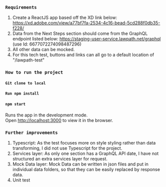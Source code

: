 ### `Requirements`

1.  Create a ReactJS app based off the XD link below:
    https://xd.adobe.com/view/a77bf7fa-2534-4c16-bead-5cd288f0db35-f228/
2.  Data from the Next Steps section should come from the GraphQL endpoint listed below:
    https://staging-user-service.lawpath.net/graphql (use Id: 6677072274098487296)
3.  All other data can be mocked.
4.  For this tech test, buttons and links can all go to a default location of "/lawpath-test"

### `How to run the project`
#### `Git clone to local`

#### `Run npm install`

#### `npm start`

Runs the app in the development mode.<br />
Open [http://localhost:3000](http://localhost:3000) to view it in the browser.

### `Further improvements`
1. Typescript: As the test focuses more on style styling rather than data transforming, I did not use Typescript for the project. 
2. Services layer: As only one section has a GraphQL API date, I have not structured an extra services layer for request.
3. Mock Data layer: Mock Data can be written in json files and put in individual data folders, so that they can be easily replaced by response data.
4. Unit test
